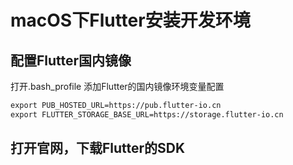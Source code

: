# macOS下Flutter安装开发环境

## 配置Flutter国内镜像
打开.bash_profile 
添加Flutter的国内镜像环境变量配置
```xml
export PUB_HOSTED_URL=https://pub.flutter-io.cn
export FLUTTER_STORAGE_BASE_URL=https://storage.flutter-io.cn 
```
## 打开官网，下载Flutter的SDK


